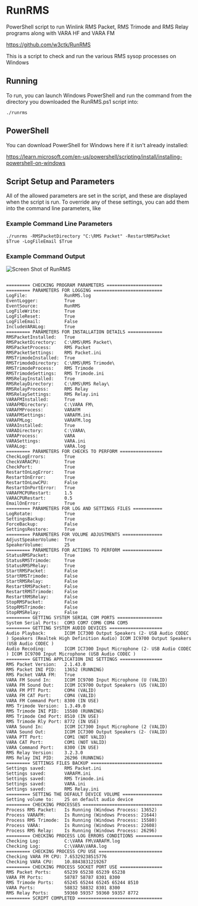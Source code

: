 # RunRMS
PowerShell script to run Winlink RMS Packet, RMS Trimode and RMS Relay programs along with VARA HF and VARA FM

https://github.com/w3ctk/RunRMS

This is a script to check and run the various RMS sysop processes on Windows

## Running

To run, you can launch Windows PowerShell and run the command from 
the directory you downloaded the RunRMS.ps1 script into:

<code>./runrms</code>

## PowerShell

You can download PowerShell for Windows here if it isn't already installed:

https://learn.microsoft.com/en-us/powershell/scripting/install/installing-powershell-on-windows

## Script Setup and Parameters

All of the allowed parameters are set in the script, and these are
displayed when the script is run.  To override any of these settings,
you can add them into the command line parameters, like

### Example Command Line Parameters
<code>./runrms -RMSPacketDirectory "C:\RMS Packet\" -RestartRMSPacket $True -LogFileEmail $True</code>

### Example Command Output

![Screen Shot of RunRMS](https://github.com/w3ctk/RunRMS/raw/main/6E8E0026-2A52-47A1-89D4-EC8BE1A4CDE3.png)

<code>
========= CHECKING PROGRAM PARAMETERS =====================
========= PARAMETERS FOR LOGGING ==========================
LogFile:              RunRMS.log
EventLogger:          True
EventSource:          RunRMS
LogFileWrite:         True
LogFileReset:         True
LogFileEmail:         False
IncludeVARALog:       True
========= PARAMETERS FOR INSTALLATION DETAILS =============
RMSPacketInstalled:   True
RMSPacketDirectory:   C:\RMS\RMS Packet\
RMSPacketProcess:     RMS Packet
RMSPacketSettings:    RMS Packet.ini
RMSTrimodeInstalled:  True
RMSTrimodeDirectory:  C:\RMS\RMS Trimode\
RMSTrimodeProcess:    RMS Trimode
RMSTrimodeSettings:   RMS Trimode.ini
RMSRelayInstalled:    True
RMSRelayDirectory:    C:\RMS\RMS Relay\
RMSRelayProcess:      RMS Relay
RMSRelaySettings:     RMS Relay.ini
VARAFMInstalled:      True
VARAFMDirectory:      C:\VARA FM\
VARAFMProcess:        VARAFM
VARAFMSettings:       VARAFM.ini
VARAFMLog:            VARAFM.log
VARAInstalled:        True
VARADirectory:        C:\VARA\
VARAProcess:          VARA
VARASettings:         VARA.ini
VARALog:              VARA.log
========= PARAMETERS FOR CHECKS TO PERFORM ================
CheckLogErrors:       True
CheckVARACPU:         True
CheckPort:            True
RestartOnLogError:    True
RestartOnError:       True
RestartOnLowCPU:      False
RestartOnPortError:   True
VARAFMCPURestart:     1.5
VARACPURestart:       0.5
EmailOnError:         True
========= PARAMETERS FOR LOG AND SETTINGS FILES ===========
LogRotate:            True
SettingsBackup:       True
ForceBackup:          False
SettingsRestore:      True
========= PARAMETERS FOR VOLUME ADJUSTMENTS ===============
AdjustSpeakerVolume:  True
SpeakerVolume:        25
========= PARAMETERS FOR ACTIONS TO PERFORM ===============
StatusRMSPacket:      True
StatusRMSTrimode:     True
StatusRMSPRelay:      True
StartRMSPacket:       False
StartRMSTrimode:      False
StartRMSRelay:        False
RestartRMSPacket:     False
RestartRMSTrimode:    False
RestartRMSRelay:      False
StopRMSPacket:        False
StopRMSTrimode:       False
StopRMSRelay:         False
========= GETTING SYSTEM SERIAL COM PORTS =================
System Serial Ports:  COM3 COM7 COM6 COM4 COM5
========= GETTING SYSTEM AUDIO DEVICES ====================
Audio Playback:       ICOM IC7300 Output Speakers (2- USB Audio CODEC ) Speakers (Realtek High Definition Audio) ICOM IC9700 Output Speakers (USB Audio CODEC )
Audio Recoding:       ICOM IC7300 Input Microphone (2- USB Audio CODEC ) ICOM IC9700 Input Microphone (USB Audio CODEC )
========= GETTING APPLICATION INI SETTINGS ================
RMS Packet Version:   2.1.43.0
RMS Packet INI PID:   13652 (RUNNING)
RMS Packet VARA FM:   True
VARA FM Sound In:     ICOM IC9700 Input Microphone (U (VALID)
VARA FM Sound Out:    ICOM IC9700 Output Speakers (US (VALID)
VARA FM PTT Port:     COM4 (VALID)
VARA FM CAT Port:     COM4 (VALID)
VARA FM Command Port: 8300 (IN USE)
RMS Trimode Version:  1.3.49.0
RMS Trimode INI PID:  15580 (RUNNING)
RMS Trimode Cmd Port: 8510 (IN USE)
RMS Trimode Rly Port: 8772 (IN USE)
VARA Sound In:        ICOM IC7300 Input Microphone (2 (VALID)
VARA Sound Out:       ICOM IC7300 Output Speakers (2- (VALID)
VARA PTT Port:        COM1 (NOT VALID)
VARA CAT Port:        COM1 (NOT VALID)
VARA Command Port:    8300 (IN USE)
RMS Relay Version:    3.2.3.0
RMS Relay INI PID:    26296 (RUNNING)
========= SETTINGS FILES BACKUP ===========================
Settings saved:       RMS Packet.ini
Settings saved:       VARAFM.ini
Settings saved:       RMS Trimode.ini
Settings saved:       VARA.ini
Settings saved:       RMS Relay.ini
========= SETTING THE DEFAULT DEVICE VOLUME ===============
Setting volume to:    25 on default audio device
========= CHECKING PROCESSES ==============================
Process RMS Packet:   Is Running (Windows Process: 13652)
Process VARAFM:       Is Running (Windows Process: 21644)
Process RMS Trimode:  Is Running (Windows Process: 15580)
Process VARA:         Is Running (Windows Process: 22608)
Process RMS Relay:    Is Running (Windows Process: 26296)
========= CHECKING PROCESS LOG ERRORS CONDITIONS ==========
Checking Log:         C:\VARA FM\VARAFM.log
Checking Log:         C:\VARA\VARA.log
========= CHECKING PROCESS CPU USE ========================
Checking VARA FM CPU: 7.65329238515776
Checking VARA CPU:    10.8843831219267
========= CHECKING PROCESS SOCKET PORT USE ================
RMS Packet Ports:     65239 65238 65239 65238
VARA FM Ports:        58787 58787 8301 8300
RMS Trimode Ports:    65245 65244 65245 65244 8510
VARA Ports:           58832 58832 8301 8300
RMS Relay Ports:      59360 59357 59360 59357 8772
========= SCRIPT COMPLETED ================================
</code>
